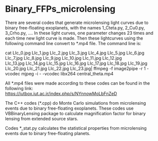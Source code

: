 # Binary_FFPs_microlensing


There are several codes that generate  microlensing light curves due to binary free-floating exoplanets, with the names 1_Cteta.py, 2_Cu0.py, 
3_Crho.py, .... In these light curves, one parameter changes 23 times and each time new light curve is made.  Then these lightcurves using 
the following command line convert to *.mp4  file.  The command line is:  

cat LIc_0.jpg  LIc_1.jpg LIc_2.jpg  LIc_3.jpg LIc_4.jpg LIc_5.jpg LIc_6.jpg LIc_7.jpg LIc_8.jpg LIc_9.jpg LIc_10.jpg LIc_11.jpg  LIc_12.jpg  
LIc_13.jpg LIc_14.jpg LIc_15.jpg LIc_16.jpg  LIc_17.jpg LIc_18.jpg LIc_19.jpg LIc_20.jpg LIc_21.jpg LIc_22.jpg LIc_23.jpg| ffmpeg -f image2pipe
-r 1 -vcodec mjpeg -i - -vcodec  libx264 central_theta.mp4


All *.mp4 files were made according to these codes can be found in  the following link:  
https://iutbox.iut.ac.ir/index.php/s/NYnnowMoLbFnZeD


The C++ codes (*.cpp) do Monte Carlo simulations from microlensing events due to binary free-floating exoplanets. These codes use 
VBBinaryLensing package to calculate magnification factor for binary lensing from extended source stars.  

Codes *_stat.py  calculates the statistical properties from microlensing events due to binary free-floating planets.  

